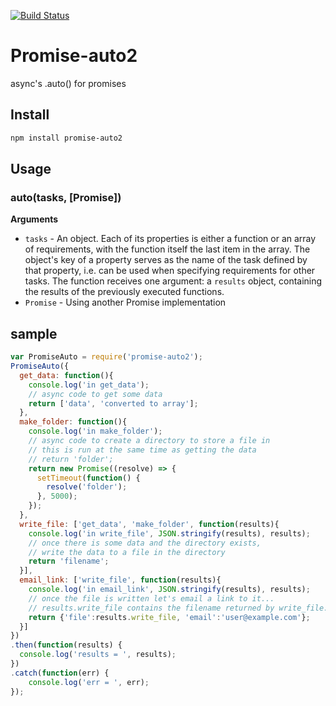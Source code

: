 [![Build Status](https://travis-ci.org/eyolas/promise-auto2.svg?branch=master)](https://travis-ci.org/eyolas/promise-auto2)

# Promise-auto2

async's .auto() for promises

## Install

```sh
npm install promise-auto2
```

## Usage

### auto(tasks, [Promise])

__Arguments__

* `tasks` - An object. Each of its properties is either a function or an array of
  requirements, with the function itself the last item in the array. The object's key
  of a property serves as the name of the task defined by that property,
  i.e. can be used when specifying requirements for other tasks.
  The function receives one argument: a `results` object, containing the results of
  the previously executed functions.
* `Promise` - Using another Promise implementation

## sample
```js
var PromiseAuto = require('promise-auto2');
PromiseAuto({
  get_data: function(){
    console.log('in get_data');
    // async code to get some data
    return ['data', 'converted to array'];
  },
  make_folder: function(){
    console.log('in make_folder');
    // async code to create a directory to store a file in
    // this is run at the same time as getting the data
    // return 'folder';
    return new Promise((resolve) => {
      setTimeout(function() {
        resolve('folder');
      }, 5000);
    });
  },
  write_file: ['get_data', 'make_folder', function(results){
    console.log('in write_file', JSON.stringify(results), results);
    // once there is some data and the directory exists,
    // write the data to a file in the directory
    return 'filename';
  }],
  email_link: ['write_file', function(results){
    console.log('in email_link', JSON.stringify(results), results);
    // once the file is written let's email a link to it...
    // results.write_file contains the filename returned by write_file.
    return {'file':results.write_file, 'email':'user@example.com'};
  }]
})
.then(function(results) {
  console.log('results = ', results);
})
.catch(function(err) {
    console.log('err = ', err);
});
```
